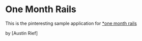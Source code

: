 # One Month Rails

This is the pinteresting sample application for 
[*one month rails](http://onemonthrails.com)

by [Austin Rief]